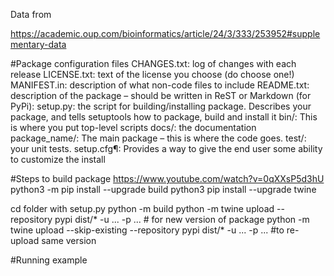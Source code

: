 Data from

https://academic.oup.com/bioinformatics/article/24/3/333/253952#supplementary-data


#Package configuration files CHANGES.txt: log of changes with each release LICENSE.txt: text of the license you choose (do choose one!)
MANIFEST.in: description of what non-code files to include README.txt: description of the package – should be written in ReST or Markdown (for PyPi): setup.py: the script for building/installing package. Describes your package, and tells setuptools how to package, build and install it bin/: This is where you put top-level scripts docs/: the documentation package_name/: The main package – this is where the code goes. test/: your unit tests. setup.cfg¶: Provides a way to give the end user some ability to customize the install

#Steps to build package https://www.youtube.com/watch?v=0qXXsP5d3hU
python3 -m pip install --upgrade build
python3 pip install --upgrade twine 

cd folder with setup.py 
python -m build
python -m twine upload --repository pypi dist/* -u ... -p ... # for new version of package python -m twine upload --skip-existing --repository pypi dist/* -u ... -p ... #to re-upload same version





#Running example



